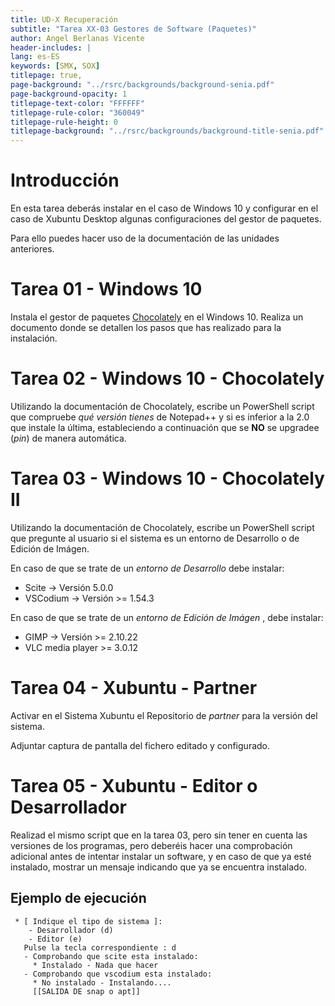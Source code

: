 ```yaml
---
title: UD-X Recuperación
subtitle: "Tarea XX-03 Gestores de Software (Paquetes)"
author: Angel Berlanas Vicente
header-includes: |
lang: es-ES
keywords: [SMX, SOX]
titlepage: true,
page-background: "../rsrc/backgrounds/background-senia.pdf"
page-background-opacity: 1
titlepage-text-color: "FFFFFF"
titlepage-rule-color: "360049"
titlepage-rule-height: 0
titlepage-background: "../rsrc/backgrounds/background-title-senia.pdf"
---
```


# Introducción

En esta tarea deberás instalar en el caso de Windows 10 y configurar en el caso de Xubuntu Desktop algunas configuraciones del gestor de paquetes.

Para ello puedes hacer uso de la documentación de las unidades anteriores.

# Tarea 01 - Windows 10

Instala el gestor de paquetes [Chocolately](https://chocolatey.org/) en el Windows 10. Realiza un documento donde se detallen los pasos que has realizado para la instalación.

# Tarea 02 - Windows 10 - Chocolately

Utilizando la documentación de Chocolately, escribe un PowerShell script que compruebe *qué versión tienes* de Notepad++ y si es inferior a la 2.0 que instale la última, estableciendo a continuación que se **NO** se upgradee (*pin*) de manera automática.

# Tarea 03 - Windows 10 - Chocolately II

Utilizando la documentación de Chocolately, escribe un PowerShell script que 
pregunte al usuario si el sistema es un entorno de Desarrollo o de Edición de Imágen.

En caso de que se trate de un *entorno de Desarrollo* debe instalar:

- Scite -> Versión 5.0.0
- VSCodium -> Versión >= 1.54.3

En caso de que se trate de un *entorno de Edición de Imágen*    , debe instalar:

- GIMP -> Versión >= 2.10.22
- VLC media player >= 3.0.12

# Tarea 04 - Xubuntu - Partner

Activar en el Sistema Xubuntu el Repositorio de *partner* para la versión del sistema. 

Adjuntar captura de pantalla del fichero editado y configurado.

# Tarea 05 - Xubuntu - Editor o Desarrollador

Realizad el mismo script que en la tarea 03, pero sin tener en cuenta las versiones de los programas, pero deberéis hacer una comprobación adicional antes de intentar instalar un software, y en caso de que ya esté instalado, mostrar un mensaje indicando que ya se encuentra instalado.

## Ejemplo de ejecución

```shell
 * [ Indique el tipo de sistema ]:
    - Desarrollador (d)
    - Editor (e)
   Pulse la tecla correspondiente : d
   - Comprobando que scite esta instalado:
     * Instalado - Nada que hacer
   - Comprobando que vscodium esta instalado:
     * No instalado - Instalando....
     [[SALIDA DE snap o apt]]
```